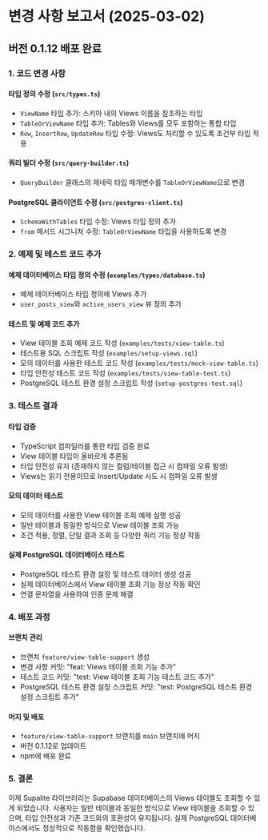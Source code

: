 # 변경 사항 보고서 (2025-03-02)

## 버전 0.1.12 배포 완료

### 1. 코드 변경 사항

#### 타입 정의 수정 (`src/types.ts`)
- `ViewName` 타입 추가: 스키마 내의 Views 이름을 참조하는 타입
- `TableOrViewName` 타입 추가: Tables와 Views를 모두 포함하는 통합 타입
- `Row`, `InsertRow`, `UpdateRow` 타입 수정: Views도 처리할 수 있도록 조건부 타입 적용

#### 쿼리 빌더 수정 (`src/query-builder.ts`)
- `QueryBuilder` 클래스의 제네릭 타입 매개변수를 `TableOrViewName`으로 변경

#### PostgreSQL 클라이언트 수정 (`src/postgres-client.ts`)
- `SchemaWithTables` 타입 수정: Views 타입 정의 추가
- `from` 메서드 시그니처 수정: `TableOrViewName` 타입을 사용하도록 변경

### 2. 예제 및 테스트 코드 추가

#### 예제 데이터베이스 타입 정의 수정 (`examples/types/database.ts`)
- 예제 데이터베이스 타입 정의에 Views 추가
- `user_posts_view`와 `active_users_view` 뷰 정의 추가

#### 테스트 및 예제 코드 추가
- View 테이블 조회 예제 코드 작성 (`examples/tests/view-table.ts`)
- 테스트용 SQL 스크립트 작성 (`examples/setup-views.sql`)
- 모의 데이터를 사용한 테스트 코드 작성 (`examples/tests/mock-view-table.ts`)
- 타입 안전성 테스트 코드 작성 (`examples/tests/view-table-test.ts`)
- PostgreSQL 테스트 환경 설정 스크립트 작성 (`setup-postgres-test.sql`)

### 3. 테스트 결과

#### 타입 검증
- TypeScript 컴파일러를 통한 타입 검증 완료
- View 테이블 타입이 올바르게 추론됨
- 타입 안전성 유지 (존재하지 않는 컬럼/테이블 접근 시 컴파일 오류 발생)
- Views는 읽기 전용이므로 Insert/Update 시도 시 컴파일 오류 발생

#### 모의 데이터 테스트
- 모의 데이터를 사용한 View 테이블 조회 예제 실행 성공
- 일반 테이블과 동일한 방식으로 View 테이블 조회 가능
- 조건 적용, 정렬, 단일 결과 조회 등 다양한 쿼리 기능 정상 작동

#### 실제 PostgreSQL 데이터베이스 테스트
- PostgreSQL 테스트 환경 설정 및 테스트 데이터 생성 성공
- 실제 데이터베이스에서 View 테이블 조회 기능 정상 작동 확인
- 연결 문자열을 사용하여 인증 문제 해결

### 4. 배포 과정

#### 브랜치 관리
- 브랜치 `feature/view-table-support` 생성
- 변경 사항 커밋: "feat: Views 테이블 조회 기능 추가"
- 테스트 코드 커밋: "test: View 테이블 조회 기능 테스트 코드 추가"
- PostgreSQL 테스트 환경 설정 스크립트 커밋: "test: PostgreSQL 테스트 환경 설정 스크립트 추가"

#### 머지 및 배포
- `feature/view-table-support` 브랜치를 `main` 브랜치에 머지
- 버전 0.1.12로 업데이트
- npm에 배포 완료

### 5. 결론

이제 Supalite 라이브러리는 Supabase 데이터베이스의 Views 테이블도 조회할 수 있게 되었습니다. 사용자는 일반 테이블과 동일한 방식으로 View 테이블을 조회할 수 있으며, 타입 안전성과 기존 코드와의 호환성이 유지됩니다. 실제 PostgreSQL 데이터베이스에서도 정상적으로 작동함을 확인했습니다.
